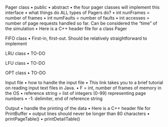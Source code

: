 Pager class
    • public
    • abstract
    • the four pager classes will implement this interface
    • what things do ALL types of Pagers do?
    • int nunFrames = number of frames
    • int numFaults = number of faults
    • int accesses = number of page requests handled so far. Can be considered the “time” of the simulation
    • Here is a C++ header file for a class Pager

FIFO class
    • First-in, first-out. Should be relatively straightforward to implement

LRU class
    • TO-DO

LFU class
    • TO-DO

OPT class
    • TO-DO

Input file
    • how to handle the input file
    • This link takes you to a brief tutorial on reading input text files in Java.
    • F = int, number of frames of memory in the OS
    • reference string = list of integers (0-99) representing page numbers
    • -1: delimiter, end of reference string

Output
    • handle the printing of the data
    • Here is a C++ header file for PrintBuffer
    • output lines should never be longer than 80 characters
    • printPageTable()
    • printDetailTable()
